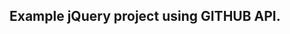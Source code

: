 ## Example jQuery project using GITHUB API.

<img src="https://d26dzxoao6i3hh.cloudfront.net/items/0x27441K3t2I0H2T3l29/Image%202017-10-05%20at%204.35.07%20p.%20m..png?v=96ff5000" alt="">